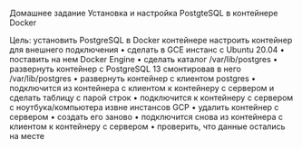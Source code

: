 Домашнее задание
Установка и настройка PostgteSQL в контейнере Docker

Цель:
установить PostgreSQL в Docker контейнере
настроить контейнер для внешнего подключения
• сделать в GCE инстанс с Ubuntu 20.04
• поставить на нем Docker Engine
• сделать каталог /var/lib/postgres
• развернуть контейнер с PostgreSQL 13 смонтировав в него /var/lib/postgres
• развернуть контейнер с клиентом postgres
• подключится из контейнера с клиентом к контейнеру с сервером и сделать
таблицу с парой строк
• подключится к контейнеру с сервером с ноутбука/компьютера извне инстансов GCP
• удалить контейнер с сервером
• создать его заново
• подключится снова из контейнера с клиентом к контейнеру с сервером
• проверить, что данные остались на месте
